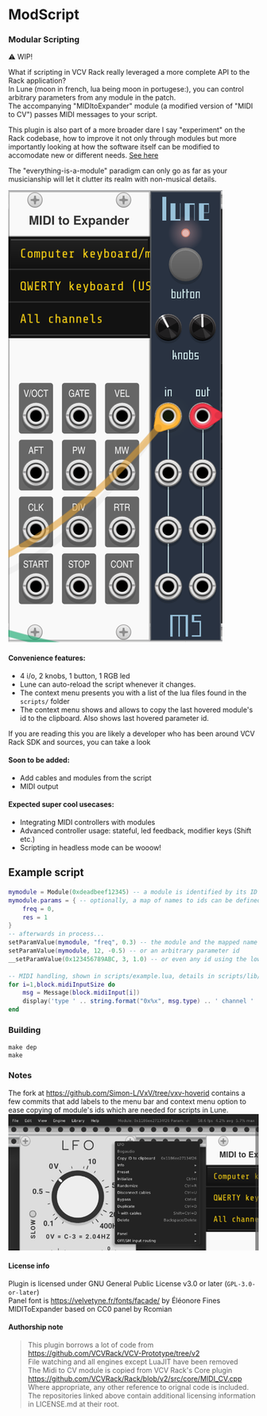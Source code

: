 # ModScript
### Modular Scripting

:warning: WIP!  

What if scripting in VCV Rack really leveraged a more complete API to the Rack application?  
In Lune (moon in french, lua being moon in portugese:), you can control arbitrary parameters from any module in the patch.  
The accompanying "MIDItoExpander" module (a modified version of "MIDI to CV") passes MIDI messages to your script.  

This plugin is also part of a more broader dare I say "experiment" on the Rack codebase, how to improve it not only through modules but more importantly looking at how the software itself can be modified to accomodate new or different needs. [See here](#Notes)  

The "everything-is-a-module" paradigm can only go as far as your musicianship will let it clutter its realm with non-musical details.  


![Image](doc/lune.png)

#### Convenience features:
- 4 i/o, 2 knobs, 1 button, 1 RGB led
- Lune can auto-reload the script whenever it changes.
- The context menu presents you with a list of the lua files found in the `scripts/` folder
- The context menu shows and allows to copy the last hovered module's id to the clipboard. Also shows last hovered parameter id.  

If you are reading this you are likely a developer who has been around VCV Rack SDK and sources, you can take a look

#### Soon to be added:
- Add cables and modules from the script
- MIDI output

#### Expected super cool usecases:
- Integrating MIDI controllers with modules
- Advanced controller usage: stateful, led feedback, modifier keys (Shift etc.)
- Scripting in headless mode can be wooow!

## Example script
```lua
mymodule = Module(0xdeadbeef12345) -- a module is identified by its ID
mymodule.params = { -- optionally, a map of names to ids can be defined for the parameters
	freq = 0,
	res = 1
}
-- afterwards in process...	
setParamValue(mymodule, "freq", 0.3) -- the module and the mapped name can be referenced to set it
setParamValue(mymodule, 12, -0.5) -- or an arbitrary parameter id
__setParamValue(0x123456789ABC, 3, 1.0) -- or even any id using the low-level call

-- MIDI handling, shown in scripts/example.lua, details in scripts/lib/lib.lua
for i=1,block.midiInputSize do
	msg = Message(block.midiInput[i])
	display('type ' .. string.format("0x%x", msg.type) .. ' channel ' .. msg.channel .. ' note ' .. msg.note .. ' value ' .. msg.value)
end
```


### Building
```
make dep
make
```

### Notes
The fork at https://github.com/Simon-L/VxV/tree/vxv-hoverid contains a few commits that add labels to the menu bar and context menu option to ease copying of module's ids which are needed for scripts in Lune.
![Image](doc/hoverid.png)

#### License info
Plugin is licensed under GNU General Public License v3.0 or later (`GPL-3.0-or-later`)  
Panel font is https://velvetyne.fr/fonts/facade/ by Éléonore Fines  
MIDIToExpander based on CC0 panel by Rcomian  

#### Authorship note
> This plugin borrows a lot of code from https://github.com/VCVRack/VCV-Prototype/tree/v2  
> File watching and all engines except LuaJIT have been removed  
> The Midi to CV module is copied from VCV Rack's Core plugin https://github.com/VCVRack/Rack/blob/v2/src/core/MIDI_CV.cpp  
> Where appropriate, any other reference to orignal code is included.  
> The repositories linked above contain additional licensing information in LICENSE.md at their root.  
